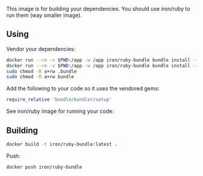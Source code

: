 This image is for building your dependencies. You should use
iron/ruby to run them (way smaller image).

## Using

Vendor your dependencies:

```sh
docker run --rm -v $PWD:/app -w /app iron/ruby-bundle bundle install --standalone --clean
docker run --rm -v $PWD:/app -w /app iron/ruby-bundle bundle install --standalone --clean
sudo chmod -R a+rw .bundle
sudo chmod -R a+rw bundle
```

Add the following to your code so it uses the vendored gems:

```ruby
require_relative 'bundle/bundler/setup'
```

See iron/ruby image for running your code:

## Building

```sh
docker build -t iron/ruby-bundle:latest .
```

Push:

```sh
docker push iron/ruby-bundle
```
